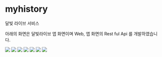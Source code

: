 # myhistory

달빛 라이브 서비스

아래의 화면은 달빛라이브 앱 화면이며
Web, 앱 화면의 Rest ful Api 를 개발하였습니다.


<img src="https://raw.githubusercontent.com/kobyunggwon/myHistory/main/image/KakaoTalk_20210401_133329351.jpg">
<img src="https://raw.githubusercontent.com/kobyunggwon/myHistory/main/image/KakaoTalk_20210401_133330043.jpg">
<img src="https://raw.githubusercontent.com/kobyunggwon/myHistory/main/image/KakaoTalk_20210401_133330636.jpg">
<img src="https://raw.githubusercontent.com/kobyunggwon/myHistory/main/image/KakaoTalk_20210401_133331759.jpg">
<img src="https://raw.githubusercontent.com/kobyunggwon/myHistory/main/image/KakaoTalk_20210401_133332591.jpg">
<img src="https://raw.githubusercontent.com/kobyunggwon/myHistory/main/image/KakaoTalk_20210401_133334310.jpg">
<img src="https://raw.githubusercontent.com/kobyunggwon/myHistory/main/image/KakaoTalk_20210401_133335009.jpg">
